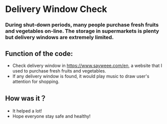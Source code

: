 # Delivery Window Check 

### During shut-down periods, many people  purchase fresh fruits and vegetables on-line. The storage in supermarkets is plenty but delivery windows are extremely limited.

## Function of the code:
- Check delivery window in https://www.sayweee.com/en, a website that I used to purchase fresh fruits and vegetables. 
- If any delivery window is found, it would play music to draw user's attention for shopping.  

## How was it？
- It helped a lot!
- Hope everyone stay safe and healthy!

